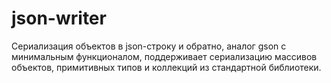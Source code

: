 # json-writer
Сериализация объектов в json-строку и обратно, аналог gson с минимальным функционалом, поддерживает сериализацию массивов объектов, примитивных типов и коллекций из стандартной библиотеки.
